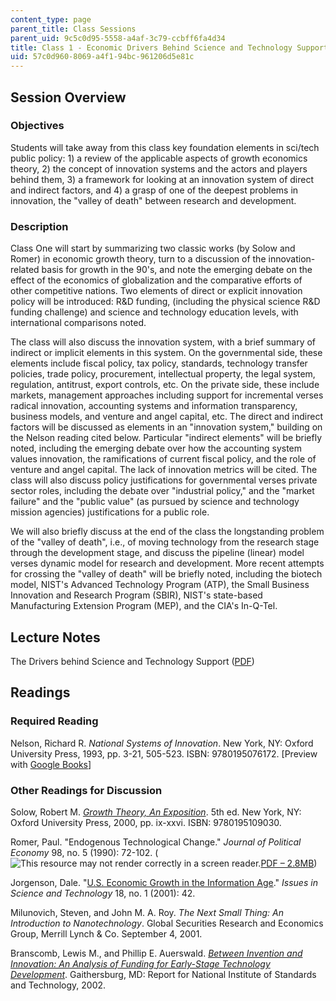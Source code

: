 ```yaml
---
content_type: page
parent_title: Class Sessions
parent_uid: 9c5c0d95-5558-a4af-3c79-ccbff6fa4d34
title: Class 1 - Economic Drivers Behind Science and Technology Support
uid: 57c0d960-8069-a4f1-94bc-961206d5e81c
---
```


Session Overview
----------------

### Objectives

Students will take away from this class key foundation elements in sci/tech public policy: 1) a review of the applicable aspects of growth economics theory, 2) the concept of innovation systems and the actors and players behind them, 3) a framework for looking at an innovation system of direct and indirect factors, and 4) a grasp of one of the deepest problems in innovation, the "valley of death" between research and development.

### Description

Class One will start by summarizing two classic works (by Solow and Romer) in economic growth theory, turn to a discussion of the innovation-related basis for growth in the 90's, and note the emerging debate on the effect of the economics of globalization and the comparative efforts of other competitive nations. Two elements of direct or explicit innovation policy will be introduced: R&D funding, (including the physical science R&D funding challenge) and science and technology education levels, with international comparisons noted.

The class will also discuss the innovation system, with a brief summary of indirect or implicit elements in this system. On the governmental side, these elements include fiscal policy, tax policy, standards, technology transfer policies, trade policy, procurement, intellectual property, the legal system, regulation, antitrust, export controls, etc. On the private side, these include markets, management approaches including support for incremental verses radical innovation, accounting systems and information transparency, business models, and venture and angel capital, etc. The direct and indirect factors will be discussed as elements in an "innovation system," building on the Nelson reading cited below. Particular "indirect elements" will be briefly noted, including the emerging debate over how the accounting system values innovation, the ramifications of current fiscal policy, and the role of venture and angel capital. The lack of innovation metrics will be cited. The class will also discuss policy justifications for governmental verses private sector roles, including the debate over "industrial policy," and the "market failure" and the "public value" (as pursued by science and technology mission agencies) justifications for a public role.

We will also briefly discuss at the end of the class the longstanding problem of the "valley of death", i.e., of moving technology from the research stage through the development stage, and discuss the pipeline (linear) model verses dynamic model for research and development. More recent attempts for crossing the "valley of death" will be briefly noted, including the biotech model, NIST's Advanced Technology Program (ATP), the Small Business Innovation and Research Program (SBIR), NIST's state-based Manufacturing Extension Program (MEP), and the CIA's In-Q-Tel.

Lecture Notes
-------------

The Drivers behind Science and Technology Support ([PDF](/resources/res-stp-001-science-policy-bootcamp-january-iap-2011/class-sessions/class01/MITRES_STP_001IAP11_lec01.pdf))

Readings
--------

### Required Reading

Nelson, Richard R. _National Systems of Innovation_. New York, NY: Oxford University Press, 1993, pp. 3-21, 505-523. ISBN: 9780195076172. \[Preview with [Google Books](http://books.google.com/books?id=YFDGjgxc2CYC&pg=PA230&lpg=PA230&dq=richard+nelson+national+systems+of+innovation&source=web&ots=On6qon2BPP&sig=DP0rFEN28x2ar2-ZpmDZJR3EuvY&hl=en&sa=X&oi=book_result&resnum=1&ct=result)\]

### Other Readings for Discussion

Solow, Robert M. [_Growth Theory, An Exposition_](http://nobelprize.org/nobel_prizes/economics/laureates/1987/solow-lecture.html). 5th ed. New York, NY: Oxford University Press, 2000, pp. ix-xxvi. ISBN: 9780195109030.

Romer, Paul. "Endogenous Technological Change." _Journal of Political Economy_ 98, no. 5 (1990): 72-102. (![This resource may not render correctly in a screen reader.](/images/inacessible.gif)[PDF – 2.8MB](https://www.nber.org/papers/w3210))

Jorgenson, Dale. "[U.S. Economic Growth in the Information Age](http://www.issues.org/18.1/jorgenson.html)." _Issues in Science and Technology_ 18, no. 1 (2001): 42.

Milunovich, Steven, and John M. A. Roy. _The Next Small Thing: An Introduction to Nanotechnology_. Global Securities Research and Economics Group, Merrill Lynch & Co. September 4, 2001.

Branscomb, Lewis M., and Phillip E. Auerswald. [_Between Invention and Innovation: An Analysis of Funding for Early-Stage Technology Development_](http://belfercenter.hks.harvard.edu/publication/2067/between_invention_and_innovation.html). Gaithersburg, MD: Report for National Institute of Standards and Technology, 2002.